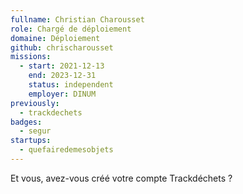 ```yaml
---
fullname: Christian Charousset
role: Chargé de déploiement
domaine: Déploiement
github: chrischarousset
missions:
  - start: 2021-12-13
    end: 2023-12-31
    status: independent
    employer: DINUM
previously:
  - trackdechets
badges:
  - segur
startups:
  - quefairedemesobjets
---
```



Et vous, avez-vous créé votre compte Trackdéchets ?

